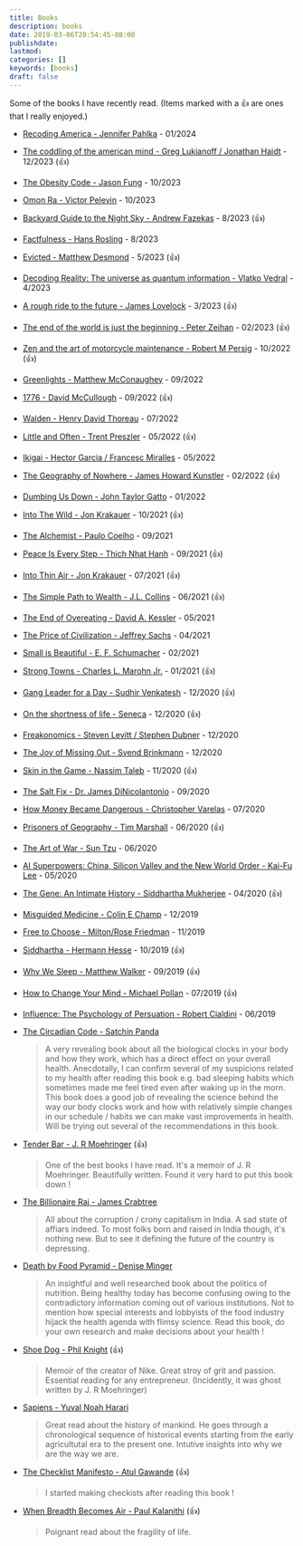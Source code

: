 ```yaml
---
title: Books
description: books
date: 2019-03-06T20:54:45-08:00
publishdate: 
lastmod: 
categories: []
keywords: [books]
draft: false
---
```

Some of the books I have recently read. (Items marked with a :thumbsup: are ones that I really enjoyed.)

* [Recoding America - Jennifer Pahlka](https://us.macmillan.com/books/9781250266774/recodingamerica) - 01/2024

* [The coddling of the american mind - Greg Lukianoff / Jonathan Haidt](https://www.thecoddling.com) - 12/2023 (:thumbsup:)

* [The Obesity Code - Jason Fung](https://www.amazon.com/Obesity-Code-Unlocking-Secrets-Weight/dp/1771641258) - 10/2023

* [Omon Ra - Victor Pelevin](https://www.amazon.com/Omon-Ra-Victor-Pelevin/dp/0811213641) - 10/2023

* [Backyard Guide to the Night Sky - Andrew Fazekas](https://www.amazon.com/National-Geographic-Backyard-Guide-Night/dp/1426220154) - 8/2023 (:thumbsup:)

* [Factfulness - Hans Rosling](https://www.amazon.com/Factfulness-Reasons-World-Things-Better/dp/1250107814) - 8/2023

* [Evicted - Matthew Desmond](https://www.amazon.com/Evicted-Poverty-Profit-American-City/dp/0553447459) - 5/2023 (:thumbsup:)

* [Decoding Reality: The universe as quantum information - Vlatko Vedral](https://www.amazon.com/Decoding-Reality-Universe-Quantum-Information/dp/0199695741) - 4/2023

* [A rough ride to the future - James Lovelock](https://www.amazon.com/Rough-Ride-Future/dp/B01GOE8HDW/) - 3/2023 (:thumbsup:)

* [The end of the world is just the beginning - Peter Zeihan](https://www.amazon.com/End-World-Just-Beginning-Globalization/dp/006323047X) - 02/2023 (:thumbsup:)
 
* [Zen and the art of motorcycle maintenance - Robert M Persig](https://www.amazon.com/Zen-Art-Motorcycle-Maintenance-Inquiry/dp/0060589469) - 10/2022 (:thumbsup:)

* [Greenlights - Matthew McConaughey](https://www.amazon.com/Greenlights-Matthew-McConaughey/dp/0593139135) - 09/2022

* [1776 - David McCullough](https://www.amazon.com/1776-David-McCullough/dp/0743226720) - 09/2022 (:thumbsup:)

* [Walden - Henry David Thoreau](https://www.amazon.com/Walden-Henry-David-Thoreau/dp/1505297729) - 07/2022

* [Little and Often - Trent Preszler](https://www.amazon.com/Little-Often-Memoir-Trent-Preszler/dp/0062976648) - 05/2022 (:thumbsup:)

* [Ikigai - Hector Garcia / Francesc Miralles](https://www.amazon.com/Ikigai-Japanese-Secret-Long-Happy/dp/0143130722) - 05/2022

* [The Geography of Nowhere - James Howard Kunstler](https://www.thriftbooks.com/w/geography-of-nowhere-the-rise-and-decline-of-americas-man-made-landscape_james-howard-kunstler/252343/?resultid=6c9389f2-18c9-4548-b6fa-e50a72cf5f44#edition=2264395&idiq=2862438) - 02/2022 (:thumbsup:)

* [Dumbing Us Down - John Taylor Gatto](https://www.amazon.com/Dumbing-Down-Curriculum-Compulsory-Schooling-dp-0865718547/dp/0865718547) - 01/2022

* [Into The Wild - Jon Krakauer](https://www.thriftbooks.com/w/into-the-wild_jon-krakauer/245729/) - 10/2021 (:thumbsup:)

* [The Alchemist - Paulo Coelho](https://www.amazon.com/Alchemist-Paulo-Coelho/dp/0061122416) - 09/2021

* [Peace Is Every Step - Thich Nhat Hanh](https://www.amazon.com/Peace-Every-Step-Mindfulness-Everyday/dp/0553351397) - 09/2021 (:thumbsup:)

* [Into Thin Air - Jon Krakauer](https://www.thriftbooks.com/w/into-thin-air-a-personal-account-of-the-mt-everest-disaster_jon-krakauer/250322/item/3718623/) - 07/2021 (:thumbsup:)

* [The Simple Path to Wealth - J.L. Collins](https://www.amazon.com/Simple-Path-Wealth-financial-independence/dp/1533667926) - 06/2021 (:thumbsup:)

* [The End of Overeating - David A. Kessler](https://www.amazon.com/End-Overeating-Insatiable-American-Appetite/dp/1605294578) - 05/2021

* [The Price of Civilization - Jeffrey Sachs](https://www.amazon.com/Price-Civilization-Reawakening-American-Prosperity/dp/0812980468) - 04/2021

* [Small is Beautiful - E. F. Schumacher](https://www.amazon.com/Small-Beautiful-Economics-Mattered-Perennial/dp/0061997765) - 02/2021

* [Strong Towns - Charles L. Marohn Jr.](https://www.amazon.com/Strong-Towns-Bottom-Up-Revolution-Prosperity/dp/1119564816) - 01/2021 (:thumbsup:)

* [Gang Leader for a Day - Sudhir Venkatesh](https://www.amazon.com/Gang-Leader-Day-Sociologist-Streets/dp/014311493X) - 12/2020 (:thumbsup:)

* [On the shortness of life - Seneca](https://www.amazon.com/gp/product/1941129420) - 12/2020 (:thumbsup:)

* [Freakonomics - Steven Levitt / Stephen Dubner](https://www.amazon.com/Freakonomics-Economist-Explores-Hidden-Everything/dp/0060731338/) - 12/2020

* [The Joy of Missing Out - Svend Brinkmann](https://www.amazon.com/Joy-Missing-Out-Self-Restraint-Excess/dp/1509531572) - 12/2020

* [Skin in the Game - Nassim Taleb](https://www.amazon.com/Skin-Game-Hidden-Asymmetries-Daily/dp/042528462X) - 11/2020 (:thumbsup:)

* [The Salt Fix - Dr. James DiNicolantonio](https://www.amazon.com/Salt-Fix-Experts-Wrong-Eating-ebook/dp/B01GBAJR9C) - 09/2020

* [How Money Became Dangerous - Christopher Varelas](https://www.amazon.com/How-Money-Became-Dangerous-Relationship/dp/0062684752) - 07/2020

* [Prisoners of Geography - Tim Marshall](https://www.amazon.com/Prisoners-Geography-Explain-Everything-Politics/dp/1501121472/) - 06/2020 (:thumbsup:)

* [The Art of War - Sun Tzu](https://www.amazon.com/Art-War-Sun-Tzu/dp/1599869772) - 06/2020

* [AI Superpowers: China, Silicon Valley and the New World Order - Kai-Fu Lee](https://www.amazon.com/AI-Superpowers-China-Silicon-Valley/dp/132854639X) - 05/2020

* [The Gene: An Intimate History - Siddhartha Mukherjee](https://www.amazon.com/Gene-Intimate-History-Siddhartha-Mukherjee/dp/1432837818) - 04/2020 (:thumbsup:)

* [Misguided Medicine - Colin E Champ](https://www.amazon.com/Misguided-Medicine-Second-Colin-Champ/dp/0692629300) - 12/2019

* [Free to Choose - Milton/Rose Friedman](https://www.amazon.com/Free-Choose-Statement-Milton-Friedman/dp/0156334607) - 11/2019

* [Siddhartha - Hermann Hesse](https://www.amazon.com/Siddhartha-Novel-Hermann-Hesse/dp/0553208845) - 10/2019 (:thumbsup:)

* [Why We Sleep - Matthew Walker](https://www.amazon.com/Why-We-Sleep-Unlocking-Dreams/dp/1501144316) - 09/2019 (:thumbsup:)

* [How to Change Your Mind - Michael Pollan](https://www.amazon.com/Change-Your-Mind-Consciousness-Transcendence/dp/1594204225) - 07/2019 (:thumbsup:)


* [Influence: The Psychology of Persuation - Robert Cialdini](https://www.amazon.com/Influence-Psychology-Persuasion-Robert-Cialdini/dp/006124189X) - 06/2019


* [The Circadian Code - Satchin Panda](https://www.amazon.com/dp/B07BVF1Z6Z/ref=dp-kindle-redirect?_encoding=UTF8&btkr=1)

    >A very revealing book about all the biological clocks in your body and how they work, which has a direct effect on your overall health. Anecdotally, I can confirm several of my suspicions related to my health after reading this book e.g. bad sleeping habits which sometimes made me feel tired even after waking up in the morn. This book does a good job of revealing the science behind the way our body clocks work and how with relatively simple changes in our schedule / habits we can make vast improvements in health. Will be trying out several of the recommendations in this book.

* [Tender Bar - J. R Moehringer](https://www.amazon.com/Tender-Bar-J-R-Moehringer/dp/0786888768) (:thumbsup:)
    
    >One of the best books I have read. It's a memoir of J. R Moehringer. Beautifully written. Found it very hard to put this book down !

* [The Billionaire Raj - James Crabtree](https://www.amazon.com/Billionaire-Raj-Journey-Through-Indias/dp/1524760064)

    >All about the corruption / crony capitalism in India. A sad state of affiars indeed. To most folks born and raised in India though, it's nothing new. But to see it defining the future of the country is depressing. 

* [Death by Food Pyramid - Denise Minger](https://www.amazon.com/gp/product/0984755128/ref=ppx_yo_dt_b_asin_title_o07_s00?ie=UTF8&psc=1)

    >An insightful and well researched book about the politics of nutrition. Being healthy today has become confusing owing to the contradictory information coming out of various institutions. Not to mention how special interests and lobbyists of the food industry hijack the health agenda with flimsy science. Read this book, do your own research and make decisions about your health !

* [Shoe Dog - Phil Knight](https://www.amazon.com/Shoe-Dog-Memoir-Creator-Nike-ebook/dp/B0176M1A44) (:thumbsup:)

    >Memoir of the creator of Nike. Great stroy of grit and passion. Essential reading for any entrepreneur. (Incidently, it was ghost written by J. R Moehringer)

* [Sapiens - Yuval Noah Harari](https://www.amazon.com/gp/product/0062316095/ref=ppx_yo_dt_b_asin_title_o06_s01?ie=UTF8&psc=1)

    >Great read about the history of mankind. He goes through a chronological sequence of historical events starting from the early agricultutal era to the present one. Intutive insights into why we are the way we are.

* [The Checklist Manifesto - Atul Gawande](https://www.amazon.com/gp/product/0312430000/ref=ppx_yo_dt_b_asin_title_o03_s00?ie=UTF8&psc=1) (:thumbsup:)

    >I started making checkists after reading this book !

* [When Breadth Becomes Air - Paul Kalanithi](https://www.amazon.com/gp/product/1784701998/ref=ppx_yo_dt_b_asin_title_o07_s00?ie=UTF8&psc=1) (:thumbsup:)

    >Poignant read about the fragility of life.

